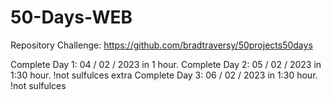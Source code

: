 # 50-Days-WEB

Repository Challenge: 
https://github.com/bradtraversy/50projects50days

Complete Day 1: 04 / 02 / 2023 in 1 hour.
Complete Day 2: 05 / 02 / 2023 in 1:30 hour. !not sulfulces extra
Complete Day 3: 06 / 02 / 2023 in 1:30 hour. !not sulfulces



